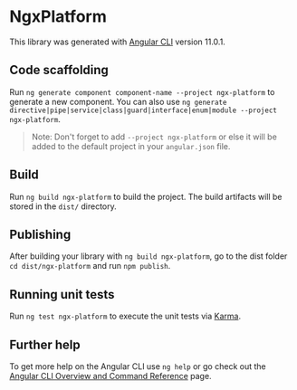 # NgxPlatform

This library was generated with [Angular CLI](https://github.com/angular/angular-cli) version 11.0.1.

## Code scaffolding

Run `ng generate component component-name --project ngx-platform` to generate a new component. You can also use `ng generate directive|pipe|service|class|guard|interface|enum|module --project ngx-platform`.

> Note: Don't forget to add `--project ngx-platform` or else it will be added to the default project in your `angular.json` file.

## Build

Run `ng build ngx-platform` to build the project. The build artifacts will be stored in the `dist/` directory.

## Publishing

After building your library with `ng build ngx-platform`, go to the dist folder `cd dist/ngx-platform` and run `npm publish`.

## Running unit tests

Run `ng test ngx-platform` to execute the unit tests via [Karma](https://karma-runner.github.io).

## Further help

To get more help on the Angular CLI use `ng help` or go check out the [Angular CLI Overview and Command Reference](https://angular.io/cli) page.
